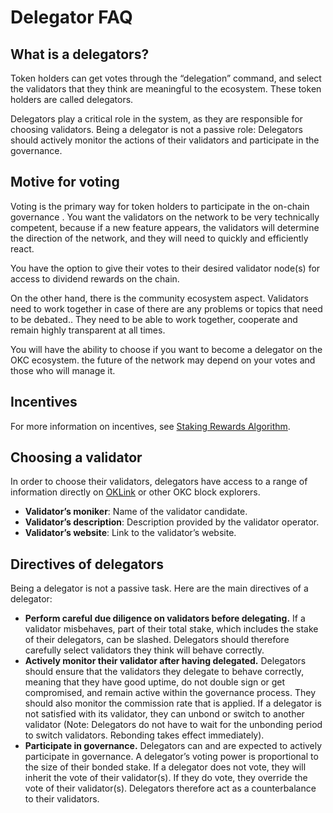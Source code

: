 # Delegator FAQ


## What is a delegators?

Token holders can get votes through the “delegation” command, and select the validators that they think are meaningful to the ecosystem. These token holders are called delegators.

Delegators play a critical role in the system, as they are responsible for choosing validators. Being a delegator is not a passive role: Delegators should actively monitor the actions of their validators and participate in the governance.

## Motive for voting

Voting is the primary way for token holders to participate in the on-chain governance . You want the validators on the network to be very technically competent, because if a new feature appears, the validators will determine the direction of the network, and they will need to quickly and efficiently react.

You have the option to give their votes to their desired validator node(s) for access to dividend rewards on the chain.

On the other hand, there is the community ecosystem aspect. Validators need to work together in case of there are any problems or topics that need to be debated.. They need to be able to work together, cooperate and remain highly transparent at all times.

You will have the ability to choose if you want to become a delegator on the OKC ecosystem. the future of the network may depend on your  votes and those who will manage it.

## Incentives

For more information on incentives, see [Staking Rewards Algorithm](/okc/docs/dev/core-concepts/staking-rewards-algorithm/distr.html).


## Choosing a validator

In order to choose their validators, delegators have access to a range of information directly on [OKLink](https://www.oklink.com/okc-test) or other OKC block explorers.

- **Validator’s moniker**: Name of the validator candidate.
- **Validator’s description**: Description provided by the validator operator.
- **Validator’s website**: Link to the validator’s website.

## Directives of delegators

Being a delegator is not a passive task. Here are the main directives of a delegator:

- **Perform careful due diligence on validators before delegating.** If a validator misbehaves, part of their total stake, which includes the stake of their delegators, can be slashed. Delegators should therefore carefully select validators they think will behave correctly.
- **Actively monitor their validator after having delegated.** Delegators should ensure that the validators they delegate to behave correctly, meaning that they have good uptime, do not double sign or get compromised, and remain active within the governance process. They should also monitor the commission rate that is applied. If a delegator is not satisfied with its validator, they can unbond or switch to another validator (Note: Delegators do not have to wait for the unbonding period to switch validators. Rebonding takes effect immediately).
- **Participate in governance.** Delegators can and are expected to actively participate in governance. A delegator’s voting power is proportional to the size of their bonded stake. If a delegator does not vote, they will inherit the vote of their validator(s). If they do vote, they override the vote of their validator(s). Delegators therefore act as a counterbalance to their validators.



